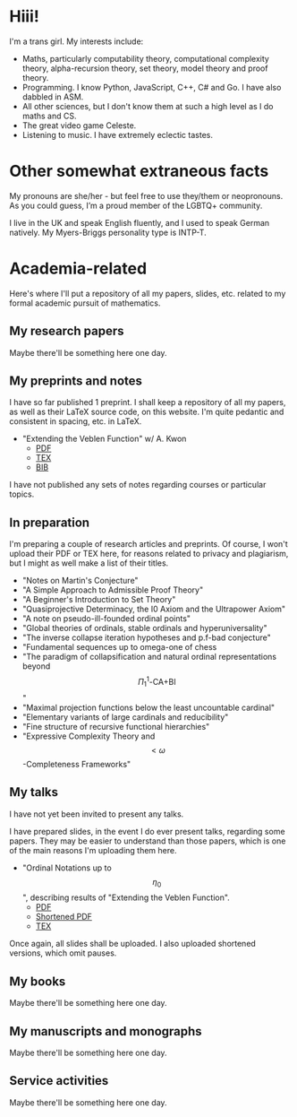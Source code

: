 <script type="text/javascript" src="https://cdnjs.cloudflare.com/ajax/libs/mathjax/2.7.3/MathJax.js?config=TeX-AMS-MML_HTMLorMML"></script>

# Hiii!

I'm a trans girl. My interests include:

- Maths, particularly computability theory, computational complexity theory, alpha-recursion theory, set theory, model theory and proof theory.
- Programming. I know Python, JavaScript, C++, C# and Go. I have also dabbled in ASM.
- All other sciences, but I don't know them at such a high level as I do maths and CS.
- The great video game Celeste.
- Listening to music. I have extremely eclectic tastes.

# Other somewhat extraneous facts

My pronouns are she/her - but feel free to use they/them or neopronouns. As you could guess, I’m a proud member of the LGBTQ+ community.

I live in the UK and speak English fluently, and I used to speak German natively. My Myers-Briggs personality type is INTP-T.

# Academia-related

Here's where I'll put a repository of all my papers, slides, etc. related to my formal academic pursuit of mathematics.

## My research papers

Maybe there'll be something here one day.

## My preprints and notes

I have so far published 1 preprint. I shall keep a repository of all my papers, as well as their LaTeX source code, on this website. I'm quite pedantic and consistent in spacing, etc. in LaTeX.

- "Extending the Veblen Function" w/ A. Kwon
  - [PDF](papers/DimVeb/Dimensional_Veblen.pdf)
  - [TEX](papers/DimVeb/main.tex)
  - [BIB](papers/DimVeb/main.bib)

I have not published any sets of notes regarding courses or particular topics.

## In preparation

I'm preparing a couple of research articles and preprints. Of course, I won't upload their PDF or TEX here, for reasons related to privacy and plagiarism, but I might as well make a list of their titles.

- "Notes on Martin's Conjecture"
- "A Simple Approach to Admissible Proof Theory"
- "A Beginner's Introduction to Set Theory"
- "Quasiprojective Determinacy, the I0 Axiom and the Ultrapower Axiom"
- "A note on pseudo-ill-founded ordinal points"
- "Global theories of ordinals, stable ordinals and hyperuniversality"
- "The inverse collapse iteration hypotheses and p.f-bad conjecture"
- "Fundamental sequences up to omega-one of chess
- "The paradigm of collapsification and natural ordinal representations beyond $$\Pi^1_1 \textrm{-CA+BI}$$"
- "Maximal projection functions below the least uncountable cardinal"
- "Elementary variants of large cardinals and reducibility"
- "Fine structure of recursive functional hierarchies"
- "Expressive Complexity Theory and $$< \omega$$-Completeness Frameworks"

## My talks

I have not yet been invited to present any talks.

I have prepared slides, in the event I do ever present talks, regarding some papers. They may be easier to understand than those papers, which is one of the main reasons I'm uploading them here.

- "Ordinal Notations up to $$\eta_0$$", describing results of "Extending the Veblen Function".
  - [PDF](slides/DimVeb/Slides.pdf)
  - [Shortened PDF](slides/DimVeb/Slides%20(1).pdf)
  - [TEX](slides/DimVeb/main.tex)

Once again, all slides shall be uploaded. I also uploaded shortened versions, which omit pauses.

## My books

Maybe there'll be something here one day.

## My manuscripts and monographs

Maybe there'll be something here one day.

## Service activities

Maybe there'll be something here one day.